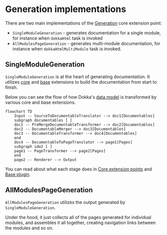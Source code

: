 # Generation implementations

There are two main implementations of the [Generation](core_extension_points.md#generation) core extension point:

* `SingleModuleGeneration` - generates documentation for a single module, for instance when `dokkaHtml` task is invoked
* `AllModulesPageGeneration` - generates multi-module documentation, for instance when `dokkaHtmlMultiModule` task is
  invoked.

## SingleModuleGeneration

`SingleModuleGeneration` is at the heart of generating documentation. It utilizes [core](core_extension_points.md) and 
[base](base_plugin.md) extensions to build the documentation from start to finish.

Below you can see the flow of how Dokka's [data model](../architecture_overview.md#overview-of-data-model) is transformed
by various core and base extensions.

```mermaid
flowchart TD
    Input -- SourceToDocumentableTranslator --> doc1[Documentables]
    subgraph documentables [ ]
    doc1 -- PreMergeDocumentableTransformer --> doc2[Documentables]
    doc2 -- DocumentableMerger --> doc3[Documentables]
    doc3 -- DocumentableTransformer --> doc4[Documentables]
    end
    doc4 -- DocumentableToPageTranslator --> page1[Pages]
    subgraph ide2 [ ]
    page1 -- PageTransformer --> page2[Pages]
    end
    page2 -- Renderer --> Output
```

You can read about what each stage does in [Core extension points](core_extension_points.md) and 
[Base plugin](base_plugin.md).

## AllModulesPageGeneration

`AllModulesPageGeneration` utilizes the output generated by `SingleModuleGeneration`. 

Under the hood, it just collects all of the pages generated for individual modules, and assembles it all together, 
creating navigation links between the modules and so on.
